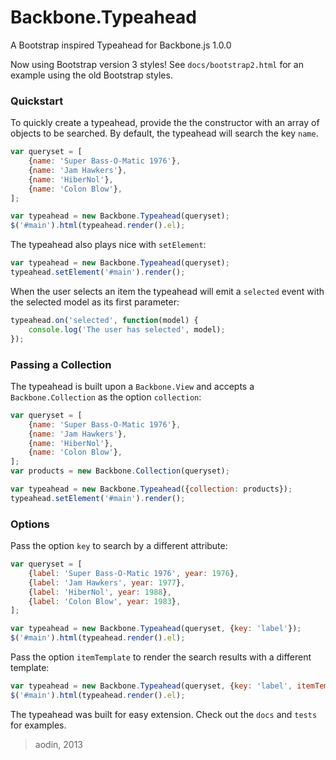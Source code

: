 Backbone.Typeahead
==================

A Bootstrap inspired Typeahead for Backbone.js 1.0.0

Now using Bootstrap version 3 styles! See `docs/bootstrap2.html` for an example using the old Bootstrap styles.

### Quickstart

To quickly create a typeahead, provide the the constructor with an array of objects to be searched. By default, the typeahead will search the key `name`.

```javascript
var queryset = [
    {name: 'Super Bass-O-Matic 1976'},
    {name: 'Jam Hawkers'},
    {name: 'HiberNol'},
    {name: 'Colon Blow'},
];

var typeahead = new Backbone.Typeahead(queryset);
$('#main').html(typeahead.render().el);
```

The typeahead also plays nice with `setElement`:

```javascript
var typeahead = new Backbone.Typeahead(queryset);
typeahead.setElement('#main').render();
```

When the user selects an item the typeahead will emit a `selected` event with the selected model as its first parameter:

```javascript
typeahead.on('selected', function(model) {
    console.log('The user has selected', model);
});
```


### Passing a Collection

The typeahead is built upon a `Backbone.View` and accepts a `Backbone.Collection` as the option `collection`:

```javascript
var queryset = [
    {name: 'Super Bass-O-Matic 1976'},
    {name: 'Jam Hawkers'},
    {name: 'HiberNol'},
    {name: 'Colon Blow'},
];
var products = new Backbone.Collection(queryset);

var typeahead = new Backbone.Typeahead({collection: products});
typeahead.setElement('#main').render();
```


### Options

Pass the option `key` to search by a different attribute:

```javascript
var queryset = [
    {label: 'Super Bass-O-Matic 1976', year: 1976},
    {label: 'Jam Hawkers', year: 1977},
    {label: 'HiberNol', year: 1988},
    {label: 'Colon Blow', year: 1983},
];

var typeahead = new Backbone.Typeahead(queryset, {key: 'label'});
$('#main').html(typeahead.render().el);
```

Pass the option `itemTemplate` to render the search results with a different template:

```javascript
var typeahead = new Backbone.Typeahead(queryset, {key: 'label', itemTemplate: '<a><strong><%- label %></strong> (<%- year %>)</a>'});
$('#main').html(typeahead.render().el);
```

The typeahead was built for easy extension. Check out the `docs` and `tests` for examples.

> aodin, 2013
